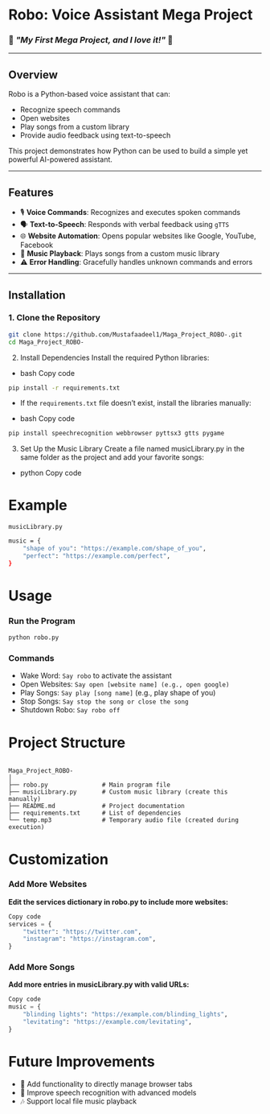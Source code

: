 # **Robo: Voice Assistant Mega Project**  
### 🌟 _"My First Mega Project, and I love it!"_ 🌟

---

## **Overview**  
Robo is a Python-based voice assistant that can:
- Recognize speech commands
- Open websites
- Play songs from a custom library
- Provide audio feedback using text-to-speech

This project demonstrates how Python can be used to build a simple yet powerful AI-powered assistant.

---

## **Features**  
- 🎙️ **Voice Commands**: Recognizes and executes spoken commands  
- 🗣️ **Text-to-Speech**: Responds with verbal feedback using `gTTS`  
- 🌐 **Website Automation**: Opens popular websites like Google, YouTube, Facebook  
- 🎵 **Music Playback**: Plays songs from a custom music library  
- ⚠️ **Error Handling**: Gracefully handles unknown commands and errors  

---

## **Installation**  

### 1. Clone the Repository  
```bash
git clone https://github.com/Mustafaadeel1/Maga_Project_ROBO-.git
cd Maga_Project_ROBO-
```
2. Install Dependencies
Install the required Python libraries:

* bash Copy code
```bash
pip install -r requirements.txt
```
* If the `requirements.txt` file doesn’t exist, install the libraries manually:


* bash
Copy code
```bash
pip install speechrecognition webbrowser pyttsx3 gtts pygame
```
3. Set Up the Music Library
Create a file named musicLibrary.py in the same folder as the project and add your favorite songs:

* python
Copy code 
# Example 
`musicLibrary.py`
```bash
music = {
    "shape of you": "https://example.com/shape_of_you",
    "perfect": "https://example.com/perfect",
}
```
# Usage
### Run the Program
```bash
python robo.py
```
### Commands
* Wake Word: `Say robo` to activate the assistant
* Open Websites: `Say open [website name] (e.g., open google)`
* Play Songs: `Say play [song name]` (e.g., play shape of you)
* Stop Songs: `Say stop the song or close the song`
* Shutdown Robo: `Say robo off`
# Project Structure
```

Maga_Project_ROBO-
│
├── robo.py               # Main program file
├── musicLibrary.py       # Custom music library (create this manually)
├── README.md             # Project documentation
├── requirements.txt      # List of dependencies
└── temp.mp3              # Temporary audio file (created during execution)
```
# Customization
### Add More Websites
__Edit the services dictionary in robo.py to include more websites:__

```python
Copy code
services = {
    "twitter": "https://twitter.com",
    "instagram": "https://instagram.com",
}
```
### Add More Songs
__Add more entries in musicLibrary.py with valid URLs:__

```python
Copy code
music = {
    "blinding lights": "https://example.com/blinding_lights",
    "levitating": "https://example.com/levitating",
}
```
# Future Improvements
* 🔧 Add functionality to directly manage browser tabs
* 🎤 Improve speech recognition with advanced models
* 🎶 Support local file music playback
